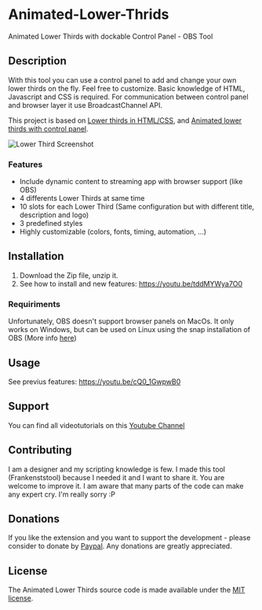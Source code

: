 # Animated-Lower-Thrids
Animated Lower Thirds with dockable Control Panel - OBS Tool

## Description
With this tool you can use a control panel to add and change your own lower thirds on the fly. Feel free to customize. Basic knowledge of HTML, Javascript and CSS is required.
For communication between control panel and browser layer it use BroadcastChannel API.

This project is based on [Lower thirds in HTML/CSS](https://obsproject.com/forum/resources/lower-thirds-in-html-css.928/), and [Animated lower thirds with control panel](https://obsproject.com/forum/resources/animated-lower-thirds-with-control-panel.922/).

![Lower Third Screenshot](https://obsproject.com/forum/attachments/screen-jpg.61515/)

### Features
- Include dynamic content to streaming app with browser support (like OBS)
- 4 differents Lower Thirds at same time
- 10 slots for each Lower Third (Same configuration but with different title, description and logo)
- 3 predefined styles
- Highly customizable (colors, fonts, timing, automation, ...)

## Installation
1. Download the Zip file, unzip it.
2. See how to install and new features: https://youtu.be/tddMYWya7O0

### Requiriments 
Unfortunately, OBS doesn't support browser panels on MacOs. It only works on Windows, but can be used on Linux using the snap installation of OBS (More info [here](https://obsproject.com/forum/threads/installation-from-snap-26-1-2-35-gbb6b1e53f-with-most-of-the-plugins-and-features.137672/))

## Usage 
See previus features: https://youtu.be/cQ0_1GwpwB0

## Support
You can find all videotutorials on this [Youtube Channel](https://www.youtube.com/channel/UCUYiOIl-DHn8B1eRzUfDyyw)

## Contributing
I am a designer and my scripting knowledge is few. I made this tool (Frankenststool) because I needed it and I want to share it. You are welcome to improve it. I am aware that many parts of the code can make any expert cry. I'm really sorry :P

## Donations
If you like the extension and you want to support the development - please consider to donate by [Paypal](https://paypal.me/noealdac). Any donations are greatly appreciated.

## License
The Animated Lower Thirds source code is made available under the [MIT license](https://github.com/noeal-dac/Animated-Lower-Thrids/blob/master/LICENSE).
